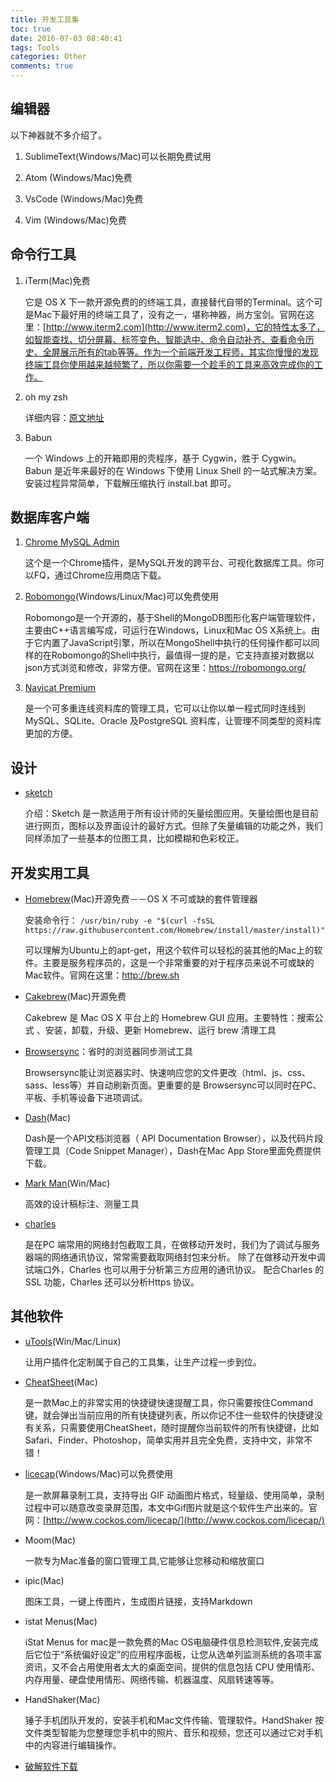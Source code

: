 ```yaml
---
title: 开发工具集
toc: true
date: 2016-07-03 08:40:41
tags: Tools
categories: Other
comments: true
---
```


## 编辑器

以下神器就不多介绍了。

1. SublimeText(Windows/Mac)可以长期免费试用

2. Atom (Windows/Mac)免费

3. VsCode (Windows/Mac)免费

4. Vim (Windows/Mac)免费

<!-- more -->

## 命令行工具

1. iTerm(Mac)免费

	它是 OS X 下一款开源免费的的终端工具，直接替代自带的Terminal。这个可是Mac下最好用的终端工具了，没有之一，堪称神器，尚方宝剑。官网在这里：[http://www.iterm2.com](http://www.iterm2.com)，它的特性太多了，如智能查找、切分屏幕、标签变色、智能选中、命令自动补齐、查看命令历史、全屏展示所有的tab等等。作为一个前端开发工程师，其实你慢慢的发现终端工具你使用越来越频繁了，所以你需要一个趁手的工具来高效完成你的工作。

2. oh my zsh

	详细内容：[原文地址](http://lion1ou.win/2016/07/09/)

3.  Babun 

	一个 Windows 上的开箱即用的壳程序，基于 Cygwin，胜于 Cygwin。Babun 是近年来最好的在 Windows 下使用 Linux Shell 的一站式解决方案。安装过程异常简单，下载解压缩执行 install.bat 即可。

## 数据库客户端

1. [Chrome MySQL Admin](https://chrome.google.com/webstore/detail/chrome-mysql-admin/ndgnpnpakfcdjmpgmcaknimfgcldechn)

	这个是一个Chrome插件，是MySQL开发的跨平台、可视化数据库工具。你可以FQ，通过Chrome应用商店下载。

2. [Robomongo](https://robomongo.org/)(Windows/Linux/Mac)可以免费使用

	Robomongo是一个开源的，基于Shell的MongoDB图形化客户端管理软件，主要由C++语言编写成，可运行在Windows，Linux和Mac OS X系统上。由于它内置了JavaScript引擎，所以在MongoShell中执行的任何操作都可以同样的在Robomongo的Shell中执行，最值得一提的是，它支持直接对数据以json方式浏览和修改，非常方便。官网在这里：https://robomongo.org/

3. [Navicat Premium](https://www.navicat.com.cn/products/navicat-premium/)

    是一个可多重连线资料库的管理工具，它可以让你以单一程式同时连线到MySQL、SQLite、Oracle 及PostgreSQL 资料库，让管理不同类型的资料库更加的方便。

## 设计


* [sketch](http://sketchcn.com/index.html)

	介绍：Sketch 是一款适用于所有设计师的矢量绘图应用。矢量绘图也是目前进行网页，图标以及界面设计的最好方式。但除了矢量编辑的功能之外，我们同样添加了一些基本的位图工具，比如模糊和色彩校正。


## 开发实用工具

* [Homebrew](http://brew.sh/)(Mac)开源免费－－OS X 不可或缺的套件管理器

	安装命令行：  `/usr/bin/ruby -e "$(curl -fsSL https://raw.githubusercontent.com/Homebrew/install/master/install)"`

	可以理解为Ubuntu上的apt-get，用这个软件可以轻松的装其他的Mac上的软件。主要是服务程序员的，这是一个非常重要的对于程序员来说不可或缺的Mac软件。官网在这里：http://brew.sh

* [Cakebrew](https://www.cakebrew.com/)(Mac)开源免费

	Cakebrew 是 Mac OS X 平台上的 Homebrew GUI 应用。主要特性：搜索公式 、安装，卸载，升级、更新 Homebrew、运行 brew 清理工具

*  [Browsersync](http://www.browsersync.cn/)：省时的浏览器同步测试工具

	Browsersync能让浏览器实时、快速响应您的文件更改（html、js、css、sass、less等）并自动刷新页面。更重要的是 Browsersync可以同时在PC、平板、手机等设备下进项调试。

* [Dash](https://kapeli.com/dash)(Mac)

	Dash是一个API文档浏览器（ API Documentation Browser），以及代码片段管理工具（Code Snippet Manager），Dash在Mac App Store里面免费提供下载。

* [Mark Man](http://www.getmarkman.com/)(Win/Mac)

	高效的设计稿标注、测量工具

* [charles](https://xclient.info/s/charles.html)

	是在PC 端常用的网络封包截取工具，在做移动开发时，我们为了调试与服务器端的网络通讯协议，常常需要截取网络封包来分析。 除了在做移动开发中调试端口外，Charles 也可以用于分析第三方应用的通讯协议。 配合Charles 的SSL 功能，Charles 还可以分析Https 协议。


## 其他软件

* [uTools](https://u.tools/)(Win/Mac/Linux)

	让用户插件化定制属于自己的工具集，让生产过程一步到位。


* [CheatSheet](https://www.mediaatelier.com/CheatSheet/)(Mac)

	是一款Mac上的非常实用的快捷键快速提醒工具，你只需要按住Command键，就会弹出当前应用的所有快捷键列表，所以你记不住一些软件的快捷键没有关系，只需要使用CheatSheet，随时提醒你当前软件的所有快捷键，比如Safari、Finder、Photoshop，简单实用并且完全免费，支持中文，非常不错！

* [licecap](http://www.cockos.com/licecap/)(Windows/Mac)可以免费使用

	是一款屏幕录制工具，支持导出 GIF 动画图片格式，轻量级、使用简单，录制过程中可以随意改变录屏范围，本文中Gif图片就是这个软件生产出来的。官网：[http://www.cockos.com/licecap/](http://www.cockos.com/licecap/)

* Moom(Mac)

	一款专为Mac准备的窗口管理工具,它能够让您移动和缩放窗口


* ipic(Mac)

	图床工具，一键上传图片，生成图片链接，支持Markdown


* istat Menus(Mac)

	iStat Menus for mac是一款免费的Mac OS电脑硬件信息检测软件,安装完成后它位于“系统偏好设定”的应用程序面板，让您从选单列监测系统的各项丰富资讯，又不会占用使用者太大的桌面空间，提供的信息包括 CPU 使用情形、内存用量、硬盘使用情形、网络传输、机器温度、风扇转速等等。


* HandShaker(Mac)

	锤子手机团队开发的，安装手机和Mac文件传输、管理软件。HandShaker 按文件类型智能为您整理您手机中的照片、音乐和视频，您还可以通过它对手机中的内容进行编辑操作。

* [破解软件下载](http://xclient.info/)
